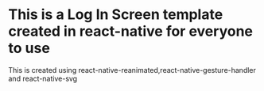 <h1>This is a Log In Screen template created in react-native for everyone to use</h1>
<p>This is created using react-native-reanimated,react-native-gesture-handler and react-native-svg</p>
